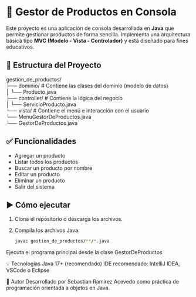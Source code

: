 # 🛒 Gestor de Productos en Consola

Este proyecto es una aplicación de consola desarrollada en **Java** que permite gestionar productos de forma sencilla. 
Implementa una arquitectura básica tipo **MVC (Modelo - Vista - Controlador)** y está diseñado para fines educativos.

## 📁 Estructura del Proyecto

gestion_de_productos/  
├── dominio/ # Contiene las clases del dominio (modelo de datos)  
│ └── Producto.java  
├── controller/ # Contiene la lógica del negocio  
│ └── ServicioProducto.java  
└── vista/ # Contiene el menú e interacción con el usuario  
└── MenuGestorDeProductos.java  
└── GestorDeProductos.java  

## ✅ Funcionalidades

- Agregar un producto
- Listar todos los productos
- Buscar un producto por nombre
- Editar un producto
- Eliminar un producto
- Salir del sistema

## ▶️ Cómo ejecutar

1. Clona el repositorio o descarga los archivos.

2. Compila los archivos Java:
   ```bash
   javac gestion_de_productos/**/*.java
Ejecuta el programa principal desde la clase GestorDeProductos

💡 Tecnologías
Java 17+ (recomendado)
IDE recomendado: IntelliJ IDEA, VSCode o Eclipse

🧠 Autor
Desarrollado por Sebastian Ramirez Acevedo como práctica de programación orientada a objetos en Java.
